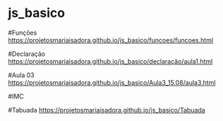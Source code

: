 # js_basico

#Funções
https://projetosmariaisadora.github.io/js_basico/funcoes/funcoes.html

#Declaração
https://projetosmariaisadora.github.io/js_basico/declaração/aula1.html

#Aula 03
https://projetosmariaisadora.github.io/js_basico/Aula3_15.08/aula3.html

#IMC

#Tabuada
 https://projetosmariaisadora.github.io/js_basico/Tabuada




